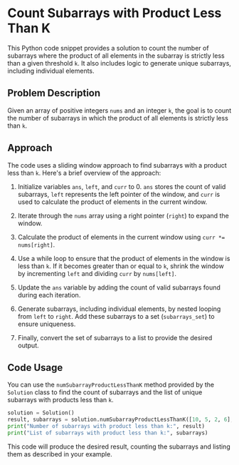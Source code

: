 # Count Subarrays with Product Less Than K

This Python code snippet provides a solution to count the number of subarrays where the product of all elements in the subarray is strictly less than a given threshold `k`. It also includes logic to generate unique subarrays, including individual elements.

## Problem Description

Given an array of positive integers `nums` and an integer `k`, the goal is to count the number of subarrays in which the product of all elements is strictly less than `k`.

## Approach

The code uses a sliding window approach to find subarrays with a product less than `k`. Here's a brief overview of the approach:

1. Initialize variables `ans`, `left`, and `curr` to 0. `ans` stores the count of valid subarrays, `left` represents the left pointer of the window, and `curr` is used to calculate the product of elements in the current window.

2. Iterate through the `nums` array using a right pointer (`right`) to expand the window.

3. Calculate the product of elements in the current window using `curr *= nums[right]`.

4. Use a while loop to ensure that the product of elements in the window is less than `k`. If it becomes greater than or equal to `k`, shrink the window by incrementing `left` and dividing `curr` by `nums[left]`.

5. Update the `ans` variable by adding the count of valid subarrays found during each iteration.

6. Generate subarrays, including individual elements, by nested looping from `left` to `right`. Add these subarrays to a set (`subarrays_set`) to ensure uniqueness.

7. Finally, convert the set of subarrays to a list to provide the desired output.

## Code Usage

You can use the `numSubarrayProductLessThanK` method provided by the `Solution` class to find the count of subarrays and the list of unique subarrays with products less than `k`.

```python
solution = Solution()
result, subarrays = solution.numSubarrayProductLessThanK([10, 5, 2, 6], 100)
print("Number of subarrays with product less than k:", result)
print("List of subarrays with product less than k:", subarrays)
```

This code will produce the desired result, counting the subarrays and listing them as described in your example.